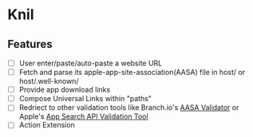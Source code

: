 # Knil

## Features
- [ ] User enter/paste/auto-paste a website URL
- [ ] Fetch and parse its apple-app-site-association(AASA) file in host/ or host/.well-known/
- [ ] Provide app download links
- [ ] Compose Universal Links within "paths"
- [ ] Redriect to other validation tools like Branch.io's [AASA Validator](https://branch.io/resources/aasa-validator/) or Apple's [App Search API Validation Tool](https://search.developer.apple.com/appsearch-validation-tool/)
- [ ] Action Extension

